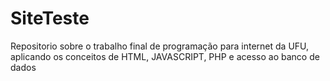 # SiteTeste
Repositorio sobre o trabalho final de programação para internet da UFU, aplicando os conceitos de HTML, JAVASCRIPT, PHP e acesso ao banco de dados
